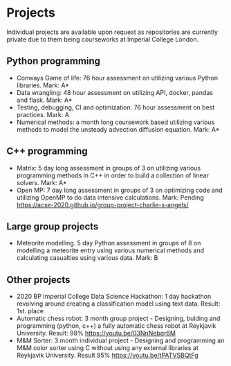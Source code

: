 # Projects
Individual projects are available upon request as repositories are currently private due to them being courseworks at Imperial College London.

## Python programming
- Conways Game of life: 76 hour assessment on utilizing various Python libraries. Mark: A*
- Data wrangling:  48 hour assessment on utilizing API, docker, pandas and flask. Mark: A*
- Testing, debugging, CI and optimization: 76 hour assessment on best practices. Mark: A
- Numerical methods: a month long coursework based utilizing various methods to model the unsteady advection diffusion equation. Mark: A*

## C++ programming 
- Matrix: 5 day long assessment in groups of 3 on utilizing various programming methods in C++ in order to build a collection of linear solvers. Mark: A*
- Open MP: 7 day long assessment in groups of 3 on optimizing code and utilizing OpenMP to do data intensive calculations. Mark: Pending
  https://acse-2020.github.io/group-project-charlie-s-angels/

## Large group projects
- Meteorite modelling. 5 day Python assessment in groups of 8 on modelling a meteorite entry using various numerical methods and calculating casualties using various data. Mark: B 

## Other projects 
- 2020 BP Imperial College Data Science Hackathon: 1 day hackathon revolving around creating a classification model using text data. Result: 1st. place
- Automatic chess robot: 3 month group project - Designing, bulding and programming (python, c++) a fully automatic chess robot at Reykjavik University. Result: 98%
  https://youtu.be/03NnNebqr6M
- M&M Sorter: 3 month individual project - Designing and programming an M&M color sorter using C without using any external libraries at Reykjavik University. Result 95%
  https://youtu.be/tPATVSBQtFg
